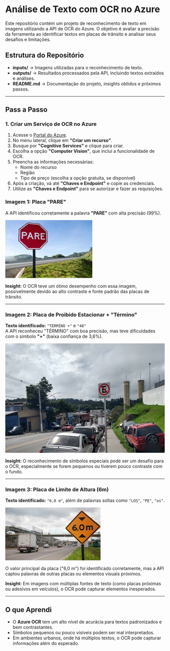 # Análise de Texto com OCR no Azure  

Este repositório contém um projeto de reconhecimento de texto em imagens utilizando a API de OCR do Azure. O objetivo é avaliar a precisão da ferramenta ao identificar textos em placas de trânsito e analisar seus desafios e limitações.  

## Estrutura do Repositório  
- **inputs/** → Imagens utilizadas para o reconhecimento de texto.  
- **outputs/** → Resultados processados pela API, incluindo textos extraídos e análises.  
- **README.md** → Documentação do projeto, insights obtidos e próximos passos.  

---

## Pass a Passo

### 1. Criar um Serviço de OCR no Azure  
1. Acesse o [Portal do Azure](https://portal.azure.com/).  
2. No menu lateral, clique em **"Criar um recurso"**.  
3. Busque por **"Cognitive Services"** e clique para criar.  
4. Escolha a opção **"Computer Vision"**, que inclui a funcionalidade de OCR.  
5. Preencha as informações necessárias:  
   - Nome do recurso  
   - Região  
   - Tipo de preço (escolha a opção gratuita, se disponível)  
6. Após a criação, vá até **"Chaves e Endpoint"** e copie as credenciais.
7. Utilize as **"Chaves e Endpoint"** para se autorizar e fazer as requisições. 

### Imagem 1: Placa "PARE"  
A API identificou corretamente a palavra **"PARE"** com alta precisão (99%).  

![Placa PARE](./inputs/img1.jpeg)  

**Insight:** O OCR teve um ótimo desempenho com essa imagem, possivelmente devido ao alto contraste e fonte padrão das placas de trânsito.  

---

### Imagem 2: Placa de Proibido Estacionar + "Término"  
**Texto identificado:** `"TÉRMINO +"` e `"40"`  
A API reconheceu "TÉRMINO" com boa precisão, mas teve dificuldades com o símbolo **"+"** (baixa confiança de 3,6%).  

![Placa Proibido Estacionar](./inputs/img2.jpg)  

**Insight:** O reconhecimento de símbolos especiais pode ser um desafio para o OCR, especialmente se forem pequenos ou tiverem pouco contraste com o fundo.  

---

### Imagem 3: Placa de Limite de Altura (6m)  
**Texto identificado:** `"6,0 m"`, além de palavras soltas como `"LOS"`, `"PE"`, `"os"`.  

![Placa Limite de Altura](./inputs/img3.jpeg)  

O valor principal da placa ("6,0 m") foi identificado corretamente, mas a API captou palavras de outras placas ou elementos visuais próximos.  

**Insight:** Em imagens com múltiplas fontes de texto (como placas próximas ou adesivos em veículos), o OCR pode capturar elementos inesperados.  

---

## O que Aprendi  
- O **Azure OCR** tem um alto nível de acurácia para textos padronizados e bem contrastantes.  
- Símbolos pequenos ou pouco visíveis podem ser mal interpretados.  
- Em ambientes urbanos, onde há múltiplos textos, o OCR pode capturar informações além do esperado.  
